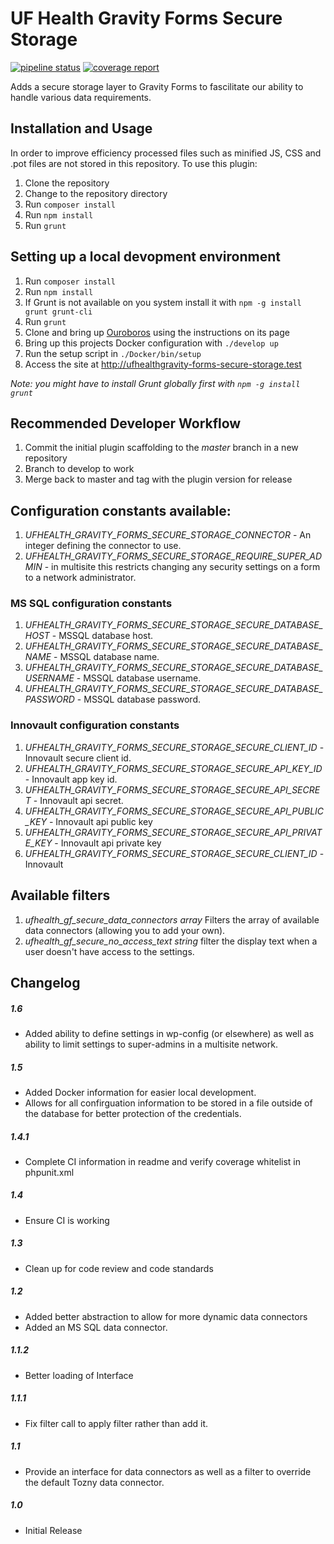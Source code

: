 UF Health Gravity Forms Secure Storage
=============

[![pipeline status](https://gitlab.ahc.ufl.edu/WebServices/WordPress-Plugins/ufhealth-gravityforms-secure-storage/badges/master/pipeline.svg)](https://gitlab.ahc.ufl.edu/WebServices/WordPress-Plugins/ufhealth-gravityforms-secure-storage/commits/master)
[![coverage report](https://gitlab.ahc.ufl.edu/WebServices/WordPress-Plugins/ufhealth-gravityforms-secure-storage/badges/master/coverage.svg)](https://gitlab.ahc.ufl.edu/WebServices/WordPress-Plugins/ufhealth-gravityforms-secure-storage/commits/master)

Adds a secure storage layer to Gravity Forms to fascilitate our ability to handle various data requirements.

## Installation and Usage

In order to improve efficiency processed files such as minified JS, CSS and .pot files are not stored in this repository. To use this plugin:

1. Clone the repository
2. Change to the repository directory
3. Run ```composer install```
4. Run ```npm install```
5. Run ```grunt```

## Setting up a local devopment environment

1. Run `composer install`
2. Run `npm install` 
3. If Grunt is not available on you system install it with `npm -g install grunt grunt-cli`
4. Run `grunt`
4. Clone and bring up [Ouroboros](https://github.com/UFHealth/ouroboros) using the instructions on its page
5. Bring up this projects Docker configuration with `./develop up`
6. Run the setup script in `./Docker/bin/setup`
7. Access the site at http://ufhealthgravity-forms-secure-storage.test

*Note: you might have to install Grunt globally first with ```npm -g install grunt```*

## Recommended Developer Workflow

1. Commit the initial plugin scaffolding to the *master* branch in a new repository
2. Branch to develop to work
3. Merge back to master and tag with the plugin version for release

## Configuration constants available:

1. *UFHEALTH_GRAVITY_FORMS_SECURE_STORAGE_CONNECTOR* - An integer defining the connector to use.
2. *UFHEALTH_GRAVITY_FORMS_SECURE_STORAGE_REQUIRE_SUPER_ADMIN* - in multisite this restricts changing any security settings on a form to a network administrator.

### MS SQL configuration constants
1. *UFHEALTH_GRAVITY_FORMS_SECURE_STORAGE_SECURE_DATABASE_HOST* - MSSQL database host.
2. *UFHEALTH_GRAVITY_FORMS_SECURE_STORAGE_SECURE_DATABASE_NAME* - MSSQL database name.
3. *UFHEALTH_GRAVITY_FORMS_SECURE_STORAGE_SECURE_DATABASE_USERNAME* - MSSQL database username.
4. *UFHEALTH_GRAVITY_FORMS_SECURE_STORAGE_SECURE_DATABASE_PASSWORD* - MSSQL database password.

### Innovault configuration constants
1. *UFHEALTH_GRAVITY_FORMS_SECURE_STORAGE_SECURE_CLIENT_ID* - Innovault secure client id.
2. *UFHEALTH_GRAVITY_FORMS_SECURE_STORAGE_SECURE_API_KEY_ID* - Innovault app key id.
3. *UFHEALTH_GRAVITY_FORMS_SECURE_STORAGE_SECURE_API_SECRET* - Innovault api secret.
4. *UFHEALTH_GRAVITY_FORMS_SECURE_STORAGE_SECURE_API_PUBLIC_KEY* - Innovault api public key
5. *UFHEALTH_GRAVITY_FORMS_SECURE_STORAGE_SECURE_API_PRIVATE_KEY* - Innovault api private key
1. *UFHEALTH_GRAVITY_FORMS_SECURE_STORAGE_SECURE_CLIENT_ID* - Innovault 

## Available filters

1. *ufhealth_gf_secure_data_connectors* _array_ Filters the array of available data connectors (allowing you to add your own).
2. *ufhealth_gf_secure_no_access_text* _string_ filter the display text when a user doesn't have access to the settings. 

## Changelog

##### 1.6
* Added ability to define settings in wp-config (or elsewhere) as well as ability to limit settings to super-admins in a multisite network.

##### 1.5
* Added Docker information for easier local development.
* Allows for all confirguation information to be stored in a file outside of the database for better protection of the credentials.

##### 1.4.1
* Complete CI information in readme and verify coverage whitelist in phpunit.xml

##### 1.4
* Ensure CI is working

##### 1.3
* Clean up for code review and code standards

##### 1.2
* Added better abstraction to allow for more dynamic data connectors
* Added an MS SQL data connector.

##### 1.1.2
* Better loading of Interface

##### 1.1.1
* Fix filter call to apply filter rather than add it.

##### 1.1
* Provide an interface for data connectors as well as a filter to override the default Tozny data connector.

##### 1.0
* Initial Release
